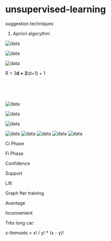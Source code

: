 # unsupervised-learning
suggestion techniques



1) Apriori algorythm


![data](https://user-images.githubusercontent.com/54853371/128016384-d91a96fd-c46f-4330-b742-e81c5ee94f54.png)


![data](https://user-images.githubusercontent.com/54853371/128015451-5d3908c9-a7cb-4776-a9ef-66b1197a05d9.png)


![data](https://user-images.githubusercontent.com/54853371/128015622-7754b1fb-c6ff-4b03-b21d-5723a9f271e2.png)



R = 3**d + 2**(d+1) + 1

<br><br><br>


![data](https://user-images.githubusercontent.com/54853371/128014211-16db7451-88f2-4ed0-82b1-f2c14bc06601.png)



![data](https://user-images.githubusercontent.com/54853371/128014300-7a57d1cd-3f34-42d2-8a6b-a43351e592c8.png)



![data](https://user-images.githubusercontent.com/54853371/128014419-b6a86cd2-87e7-41fe-b70e-c93507024235.png)
  



![data](https://user-images.githubusercontent.com/54853371/128016482-e2e24fe0-6d0d-4c09-86ae-78fda36e49f4.png)
![data](https://user-images.githubusercontent.com/54853371/128016545-013ea012-4904-45f0-8ce8-f11ac62b6759.png)
![data](https://user-images.githubusercontent.com/54853371/128016618-c15973c8-491c-4d46-b566-4644fd725324.png)
![data](https://user-images.githubusercontent.com/54853371/128016702-722417ef-5821-4c1b-b352-8951cde756a0.png)
![data](https://user-images.githubusercontent.com/54853371/128016286-973137af-5a9f-4b69-b4ec-c8a10d83f0da.png)


Ci Phase

Fi Phase




Confidence

Support

Lift



Graph fter training



Avantage




Inconvenient
  
Très long car: 

x-Itemsets = x! / y! * (x - y)!








